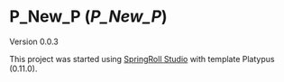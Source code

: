 # P_New_P (*P_New_P*)
Version 0.0.3

This project was started using [SpringRoll Studio](https://github.com/springroll/SpringRollStudio) with template Platypus (0.11.0).
